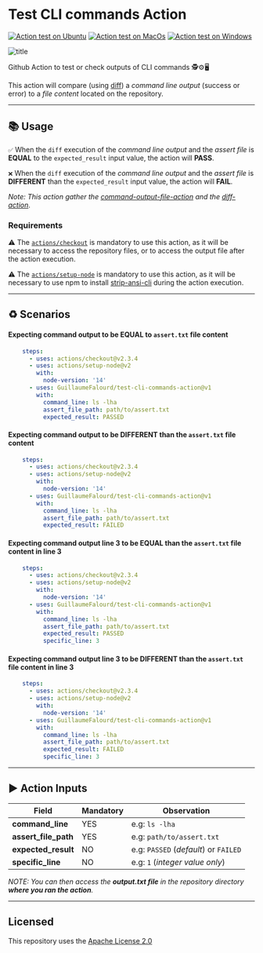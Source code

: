 # Test CLI commands Action

[![Action test on Ubuntu](https://github.com/GuillaumeFalourd/test-cli-commands-action/actions/workflows/ubuntu_test_command_output.yml/badge.svg)](https://github.com/GuillaumeFalourd/test-cli-commands-action/actions/workflows/ubuntu_test_command_output.yml) [![Action test on MacOs](https://github.com/GuillaumeFalourd/test-cli-commands-action/actions/workflows/macos_test_command_output.yml/badge.svg)](https://github.com/GuillaumeFalourd/test-cli-commands-action/actions/workflows/macos_test_command_output.yml) [![Action test on Windows](https://github.com/GuillaumeFalourd/test-cli-commands-action/actions/workflows/windows_test_command_output.yml/badge.svg)](https://github.com/GuillaumeFalourd/test-cli-commands-action/actions/workflows/windows_test_command_output.yml)

![title](https://user-images.githubusercontent.com/22433243/122581482-7893f400-d02d-11eb-9eee-5e62fe52dadd.png)

Github Action to test or check outputs of CLI commands 🕵️⚙️🖥

This action will compare (using [diff](http://www.linuxguide.it/command_line/linux-manpage/do.php?file=diff)) a _command line output_ (success or error) to a _file content_ located on the repository.

* * *

## 📚 Usage

`✅` When the `diff` execution of the _command line output_ and the _assert file_ is **EQUAL** to the `expected_result` input value, the action will **PASS**.

`❌` When the `diff` execution of the _command line output_ and the _assert file_ is **DIFFERENT** than the `expected_result` input value, the action will **FAIL**.

*Note: This action gather the [command-output-file-action](https://github.com/GuillaumeFalourd/command-output-file-action) and the [diff-action](https://github.com/GuillaumeFalourd/diff-action)*.

### Requirements

⚠️  The [`actions/checkout`](https://github.com/actions/checkout) is mandatory to use this action, as it will be necessary to access the repository files, or to access the output file after the action execution.

⚠️ The [`actions/setup-node`](https://github.com/actions/setup-node) is mandatory to use this action, as it will be necessary to use npm to install [strip-ansi-cli](https://www.npmjs.com/package/strip-ansi-cli) during the action execution.

 * * *

## ♻️ Scenarios

#### Expecting command output to be EQUAL to `assert.txt` file content

```yaml
    steps:
      - uses: actions/checkout@v2.3.4
      - uses: actions/setup-node@v2
        with:
          node-version: '14'
      - uses: GuillaumeFalourd/test-cli-commands-action@v1
        with:
          command_line: ls -lha
          assert_file_path: path/to/assert.txt
          expected_result: PASSED
```

#### Expecting command output to be DIFFERENT than the `assert.txt` file content

```yaml
    steps:
      - uses: actions/checkout@v2.3.4
      - uses: actions/setup-node@v2
        with:
          node-version: '14'
      - uses: GuillaumeFalourd/test-cli-commands-action@v1
        with:
          command_line: ls -lha
          assert_file_path: path/to/assert.txt
          expected_result: FAILED
```

#### Expecting command output line 3 to be EQUAL than the `assert.txt` file content in line 3

```yaml
    steps:
      - uses: actions/checkout@v2.3.4
      - uses: actions/setup-node@v2
        with:
          node-version: '14'
      - uses: GuillaumeFalourd/test-cli-commands-action@v1
        with:
          command_line: ls -lha
          assert_file_path: path/to/assert.txt
          expected_result: PASSED
          specific_line: 3
```

#### Expecting command output line 3 to be DIFFERENT than the `assert.txt` file content in line 3

```yaml
    steps:
      - uses: actions/checkout@v2.3.4
      - uses: actions/setup-node@v2
        with:
          node-version: '14'
      - uses: GuillaumeFalourd/test-cli-commands-action@v1
        with:
          command_line: ls -lha
          assert_file_path: path/to/assert.txt
          expected_result: FAILED
          specific_line: 3
```

* * *

## ▶️ Action Inputs

Field | Mandatory | Observation
------------ | ------------  | -------------
**command_line** | YES | e.g: `ls -lha`
**assert_file_path** | YES | e.g: `path/to/assert.txt`
**expected_result** | NO | e.g: `PASSED` (*default*) or `FAILED`
**specific_line** | NO | e.g: `1` (*integer value only*)

_NOTE: You can then access the **output.txt file** in the repository directory **where you ran the action**._

* * *

## Licensed

This repository uses the [Apache License 2.0](https://github.com/GuillaumeFalourd/aws-cliaction/blob/main/LICENSE)
